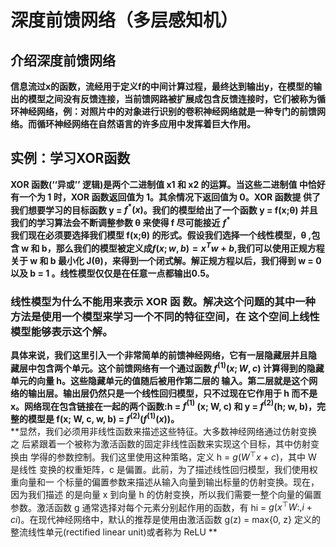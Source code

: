 # 深度前馈网络（多层感知机）
## 介绍深度前馈网络
**信息流过x的函数，流经用于定义f的中间计算过程，最终达到输出y，在模型的输出的模型之间没有反馈连接，当前馈网路被扩展成包含反馈连接时，它们被称为循环神经网络，例：对照片中的对象进行识别的卷积神经网络就是一种专门的前馈网络。而循环神经网络在自然语言的许多应用中发挥着巨大作用。**  
## 实例：学习XOR函数
**XOR 函数(‘‘异或’’ 逻辑)是两个二进制值 x1 和 x2 的运算。当这些二进制值 中恰好有一个为 1 时，XOR 函数返回值为 1。其余情况下返回值为 0。XOR 函数提 供了我们想要学习的目标函数 y = $f^{*}(x)$。我们的模型给出了一个函数 y = f(x;θ) 并且我们的学习算法会不断调整参数 θ 来使得 f 尽可能接近**
**$f^{*}$**  
**我们现在必须要选择我们模型 f(x;θ) 的形式。假设我们选择一个线性模型，θ ,包含 w 和 b，那么我们的模型被定义成$f(x;w,b) = x^{T}w+b$,我们可以使用正规方程关于 w 和 b 最小化 J(θ)，来得到一个闭式解。解正规方程以后，我们得到 w = 0 以及 b = 1 。线性模型仅仅是在任意一点都输出0.5。**  
### 线性模型为什么不能用来表示 XOR 函 数。解决这个问题的其中一种方法是使用一个模型来学习一个不同的特征空间，在 这个空间上线性模型能够表示这个解。
**具体来说，我们这里引入一个非常简单的前馈神经网络，它有一层隐藏层并且隐 藏层中包含两个单元。这个前馈网络有一个通过函数 $f^{(1)}(x;W,c)$ 计算得到的隐藏单元的向量 h。这些隐藏单元的值随后被用作第二层的 输入。第二层就是这个网络的输出层。输出层仍然只是一个线性回归模型，只不过现在它作用于 h 而不是 x。网络现在包含链接在一起的两个函数:h = $f^{(1)}$ (x; W, c) 和 y = $f^{(2)}$(h; w, b)，完整的模型是 f(x; W, c, w, b) = 
$f^{(2)}(f^{(1)}(x))$。**  
**显然，我们必须用非线性函数来描述这些特征。大多数神经网络通过仿射变换之 后紧跟着一个被称为激活函数的固定非线性函数来实现这个目标，其中仿射变换由 学得的参数控制。我们这里使用这种策略，定义 h = $g(W^{⊤}x + c)$，其中 W 是线性 变换的权重矩阵，c 是偏置。此前，为了描述线性回归模型，我们使用权重向量和一 个标量的偏置参数来描述从输入向量到输出标量的仿射变换。现在，因为我们描述 的是向量 x 到向量 h 的仿射变换，所以我们需要一整个向量的偏置参数。激活函数 g 通常选择对每个元素分别起作用的函数，有 hi = $g(x^{⊤}W:,i + ci)$。在现代神经网络中，默认的推荐是使用由激活函数 g(z) = max{0, z} 定义的 整流线性单元(rectified linear unit)或者称为 ReLU **

